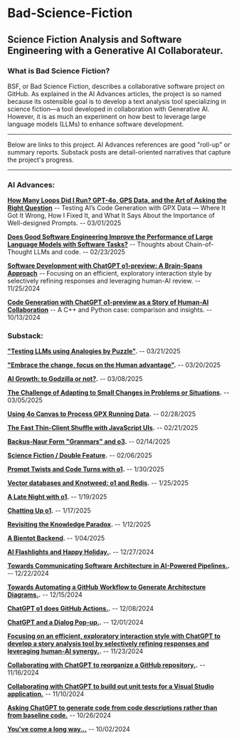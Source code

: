 # Bad-Science-Fiction

## Science Fiction Analysis and Software Engineering with a Generative AI Collaborateur.

### What is Bad Science Fiction?
BSF, or Bad Science Fiction, describes a collaborative software project on GitHub. As explained in the AI Advances articles, the project is so named because its ostensible goal is to develop a text analysis tool specializing in science fiction—a tool developed in collaboration with Generative AI. However, it is as much an experiment on how best to leverage large language models (LLMs) to enhance software development.

***
Below are links to this project. AI Advances references are good "roll-up" or summary reports. Substack posts are detail-oriented narratives that capture the project's progress.
***
### AI Advances:

**[How Many Loops Did I Run? GPT-4o, GPS Data, and the Art of Asking the Right Question](https://medium.com/ai-advances/how-many-loops-did-i-run-gpt-4o-canvas-gps-data-and-asking-the-right-question-d024667738d8)**
-- Testing AI’s Code Generation with GPX Data — Where It Got It Wrong, How I Fixed It, and What It Says About the Importance of Well-designed Prompts.
-- 03/01/2025

**[Does Good Software Engineering Improve the Performance of Large Language Models with Software Tasks?](https://medium.com/ai-advances/does-good-software-engineering-improve-the-performance-of-large-language-models-with-software-tasks-e31c0e3626a1)**
-- Thoughts about Chain-of-Thought LLMs and code.
-- 02/23/2025

**[Software Development with ChatGPT o1-preview: A Brain-Spans Approach](https://medium.com/ai-advances/software-development-with-chatgpt-o1-preview-a-brain-spans-approach-99d6142d7193)**
-- Focusing on an efficient, exploratory interaction style by selectively refining responses and leveraging human-AI review.
-- 11/25/2024


**[Code Generation with ChatGPT o1-preview as a Story of Human-AI Collaboration](https://medium.com/ai-advances/code-generation-with-chatgpt-o1-preview-as-a-story-of-human-ai-collaboration-c80ecd9737ec)**
-- A C++ and Python case: comparison and insights.
-- 10/13/2024

### Substack:

**["Testing LLMs using Analogies by Puzzle"](https://natecombs.substack.com/p/testing-llms-using-analogies-by-puzzle).**
-- 03/21/2025

**["Embrace the change, focus on the Human advantage"](https://natecombs.substack.com/p/embrace-the-change-focus-on-the-human).**
-- 03/20/2025

**[AI Growth: to Godzilla or not?](https://natecombs.substack.com/p/ai-growth-to-godzilla-or-not).**
-- 03/08/2025

**[The Challenge of Adapting to Small Changes in Problems or Situations](https://natecombs.substack.com/p/the-challenge-of-adapting-to-small).**
-- 03/05/2025

**[Using 4o Canvas to Process GPX Running Data](https://natecombs.substack.com/p/using-4o-canvas-to-process-gpx-running).**
-- 02/28/2025

**[The Fast Thin-Client Shuffle with JavaScript UIs](https://natecombs.substack.com/p/the-fast-thin-client-shuffle-with).**
-- 02/21/2025

**[Backus-Naur Form "Granmars" and o3](https://natecombs.substack.com/p/backus-naur-form-granmars-and-o3).**
-- 02/14/2025

**[Science Fiction / Double Feature](https://natecombs.substack.com/p/science-fiction-double-feature).**
-- 02/06/2025

**[Prompt Twists and Code Turns with o1](https://natecombs.substack.com/p/prompt-twists-and-code-turns-with).**
-- 1/30/2025

**[Vector databases and Knotweed: o1 and Redis](https://natecombs.substack.com/p/vector-databases-and-knotweed-o1).**
-- 1/25/2025

**[A Late Night with o1](https://natecombs.substack.com/p/a-late-night-with-o1).**
-- 1/19/2025

**[Chatting Up o1](https://natecombs.substack.com/p/chatting-up-o1).**
-- 1/17/2025

**[Revisiting the Knowledge Paradox](https://natecombs.substack.com/p/revisiting-the-knowledge-paradox).**
-- 1/12/2025

**[A Bientot Backend](https://natecombs.substack.com/p/a-bientot-backend).**
-- 1/04/2025

**[AI Flashlights and Happy Holiday.](https://natecombs.substack.com/p/ai-flashlights-and-happy-holiday).**
-- 12/27/2024

**[Towards Communicating Software Architecture in AI-Powered Pipelines.](https://natecombs.substack.com/p/towards-communicating-software-architecture).**
-- 12/22/2024

**[Towards Automating a GitHub Workflow to Generate Architecture Diagrams.](https://natecombs.substack.com/p/towards-automating-a-github-workflow).**
-- 12/15/2024

**[ChatGPT o1 does GitHub Actions.](https://natecombs.substack.com/p/chatgpt-o1-does-github-actions).**
-- 12/08/2024

**[ChatGPT and a Dialog Pop-up.](https://natecombs.substack.com/p/chatgpt-and-a-dialog-pop-up).**
-- 12/01/2024

**[Focusing on an efficient, exploratory interaction style with ChatGPT to develop a story analysis tool by selectively refining responses and leveraging human-AI synergy.](https://natecombs.substack.com/p/software-development-with-chatgpt-d2c).**
-- 11/23/2024

**[Collaborating with ChatGPT to reorganize a GitHub repository.](https://natecombs.substack.com/p/software-development-with-chatgpt-6d4).**
-- 11/16/2024

**[Collaborating with ChatGPT to build out unit tests for a Visual Studio application.](https://natecombs.substack.com/p/software-development-with-chatgpt)**
-- 11/10/2024

**[Asking ChatGPT to generate code from code descriptions rather than from baseline code.](https://substack.com/home/post/p-150756144)**
-- 10/26/2024

**[You've come a long way...](https://natecombs.substack.com/p/thoughts-about-chatgpt-o1-preview)**
-- 10/02/2024




